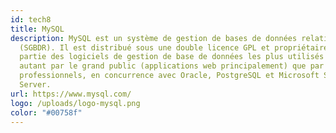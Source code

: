 ```yaml
---
id: tech8
title: MySQL
description: MySQL est un système de gestion de bases de données relationnelles
  (SGBDR). Il est distribué sous une double licence GPL et propriétaire. Il fait
  partie des logiciels de gestion de base de données les plus utilisés au monde,
  autant par le grand public (applications web principalement) que par des
  professionnels, en concurrence avec Oracle, PostgreSQL et Microsoft SQL
  Server.
url: https://www.mysql.com/
logo: /uploads/logo-mysql.png
color: "#00758f"
---
```

